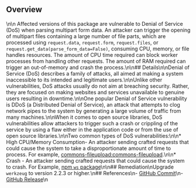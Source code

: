 ## Overview
\n\n
Affected versions of this package are vulnerable to Denial of Service (DoS) when parsing multipart form data. An attacker can trigger the opening of multipart files containing a large number of file parts, which are processed using `request.data`, `request.form`, `request.files`, or `request.get_data(parse_form_data=False)`, consuming CPU, memory, or file handles resources. The amount of CPU time required can block worker processes from handling other requests. The amount of RAM required can trigger an out-of-memory and crash the process.\n\n## Details\n\nDenial of Service (DoS) describes a family of attacks, all aimed at making a system inaccessible to its intended and legitimate users.\n\nUnlike other vulnerabilities, DoS attacks usually do not aim at breaching security. Rather, they are focused on making websites and services unavailable to genuine users resulting in downtime.\n\nOne popular Denial of Service vulnerability is DDoS (a Distributed Denial of Service), an attack that attempts to clog network pipes to the system by generating a large volume of traffic from many machines.\n\nWhen it comes to open source libraries, DoS vulnerabilities allow attackers to trigger such a crash or crippling of the service by using a flaw either in the application code or from the use of open source libraries.\n\nTwo common types of DoS vulnerabilities:\n\n* High CPU/Memory Consumption- An attacker sending crafted requests that could cause the system to take a disproportionate amount of time to process. For example, [commons-fileupload:commons-fileupload](SNYK-JAVA-COMMONSFILEUPLOAD-30082).\n\n* Crash - An attacker sending crafted requests that could cause the system to crash. For Example,  [npm `ws` package](https://snyk.io/vuln/npm:ws:20171108)\n\n## Remediation\nUpgrade `werkzeug` to version 2.2.3 or higher.\n## References\n- [GitHub Commit](https://github.com/pallets/werkzeug/commit/517cac5a804e8c4dc4ed038bb20dacd038e7a9f1)\n- [GitHub Release](https://github.com/pallets/werkzeug/releases/tag/2.2.3)\n
